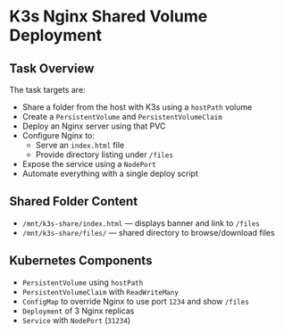 # K3s Nginx Shared Volume Deployment

## Task Overview

The task targets are:
- Share a folder from the host with K3s using a `hostPath` volume
- Create a `PersistentVolume` and `PersistentVolumeClaim`
- Deploy an Nginx server using that PVC
- Configure Nginx to:
  - Serve an `index.html` file
  - Provide directory listing under `/files`
- Expose the service using a `NodePort`
- Automate everything with a single deploy script

## Shared Folder Content

- `/mnt/k3s-share/index.html` — displays banner and link to `/files`
- `/mnt/k3s-share/files/` — shared directory to browse/download files

## Kubernetes Components

- `PersistentVolume` using `hostPath`
- `PersistentVolumeClaim` with `ReadWriteMany`
- `ConfigMap` to override Nginx to use port `1234` and show `/files`
- `Deployment` of 3 Nginx replicas
- `Service` with `NodePort` (`31234`)

